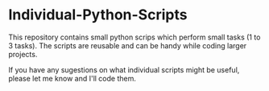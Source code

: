 # Individual-Python-Scripts
This repository contains small python scrips which perform small tasks (1 to 3 tasks). 
The scripts are reusable and can be handy while coding larger projects. 

If you have any sugestions on what individual scripts might be useful, please let me know and I'll code them.

